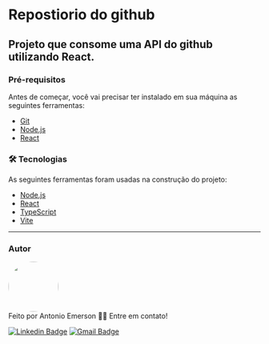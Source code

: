 # Repostiorio do github

## Projeto que consome uma API do github utilizando React.

### Pré-requisitos

Antes de começar, você vai precisar ter instalado em sua máquina as seguintes ferramentas:
- [Git](https://git-scm.com)
- [Node.js](https://nodejs.org/en/)
- [React](https://pt-br.reactjs.org/)


### 🛠 Tecnologias

As seguintes ferramentas foram usadas na construção do projeto:

- [Node.js](https://nodejs.org/en/)
- [React](https://pt-br.reactjs.org/)
- [TypeScript](https://www.typescriptlang.org/)
- [Vite](https://vitejs.dev/)

---

### Autor

 <img style="border-radius: 50%;" src="https://avatars.githubusercontent.com/u/45860122?v=4" width="100px;" alt=""/>
 <br />
Feito por Antonio Emerson 👋🏽 Entre em contato!

[![Linkedin Badge](https://img.shields.io/badge/-Emerson-blue?style=flat-square&logo=Linkedin&logoColor=white&link=https:/https://www.linkedin.com/in/antonio-emerson-pinheiro-7b59bb37/)](https://www.linkedin.com/in/antonio-emerson-pinheiro-7b59bb37/) 
[![Gmail Badge](https://img.shields.io/badge/-emerson.nessa@gmail.com-c14438?style=flat-square&logo=Gmail&logoColor=white&link=mailto:emerson.nessa@gmail.com)](mailto:emerson.nessa@gmail.com)
